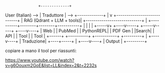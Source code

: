                    +-------------+
User (Italian) --> | Traduttore  | --> 
                   +-------------+ 
                          |
                          v
             +----------------------------+
             |  RAG (Qdrant + LLM + tools)|
             +----------------------------+
                          |
      +----------+--------+--------+-----------+
      |          |                 |           |
+-----v+    +----v-----+     +-----v-----+ +----v----+
| Web  |    | PubMed   |     | PythonREPL| | PDF Gen |
|Search|    | API      |     | Tool      | | Tool    |
+------+    +----------+     +-----------+ +---------+
                          |
                     +----v----+
                     | Traduzione|
                     +----+-----+
                          |
                     +----v----+
                     |  Output  |
                     +---------+




copiare a mano il tool per riassunti:

https://www.youtube.com/watch?v=g6Oouxm2GoE&list=LL&index=2&t=2232s
